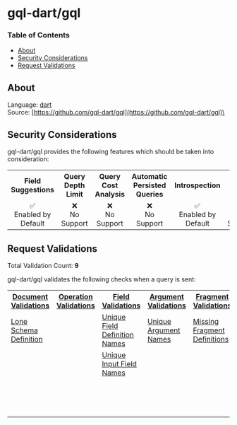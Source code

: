 # gql-dart/gql

### Table of Contents
* [About](#About)
* [Security Considerations](#Security-Considerations)
* [Request Validations](#Request-Validations)

## About
Language: [dart](https://dart.dev/)\
Source: [https://github.com/gql-dart/gql](https://github.com/gql-dart/gql)\

## Security Considerations
gql-dart/gql provides the following features which should be taken into consideration:

<table>
	<tr>
		<th align="center">Field Suggestions</th>
		<th align="center">Query Depth Limit</th>
		<th align="center">Query Cost Analysis</th>
		<th align="center">Automatic Persisted Queries</th>
		<th align="center">Introspection</th>
		<th align="center">Debug Mode</th>
		<th align="center">Batch Requests</th>
	</tr>
	<tr>
		<td align="center">✅<br>Enabled by Default</td>
		<td align="center">❌<br>No Support</td>
		<td align="center">❌<br>No Support</td>
		<td align="center">❌<br>No Support</td>
		<td align="center">✅<br>Enabled by Default</td>
		<td align="center">❌<br>No Support</td>
		<td align="center">❌<br>No Support</td>
	</tr>
</table>

## Request Validations
Total Validation Count: **9**

gql-dart/gql validates the following checks when a query is sent:

<table>
	<tr>
		<th><a href="https://spec.graphql.org/October2021/#sec-Documents">Document Validations</a></th>
		<th><a href="https://spec.graphql.org/October2021/#sec-Validation.Operations">Operation Validations</a></th>
		<th><a href="https://spec.graphql.org/October2021/#sec-Validation.Fields">Field Validations</a></th>
		<th><a href="https://spec.graphql.org/October2021/#sec-Validation.Arguments">Argument Validations</a></th>
		<th><a href="https://spec.graphql.org/October2021/#sec-Validation.Fragments">Fragment Validations</a></th>
		<th><a href="https://spec.graphql.org/October2021/#sec-Values">Value Validations</a></th>
		<th><a href="https://spec.graphql.org/October2021/#sec-Validation.Directives">Directive Validations</a></th>
		<th><a href="https://spec.graphql.org/October2021/#sec-Validation.Variables">Variable Validations</a></th>
		<th>Misc. Validations</th>
	</tr>
	<tr>
		<td><a href="https://github.com/gql-dart/gql/blob/master/gql/lib/src/validation/rules/lone_schema_definition.dart">Lone Schema Definition</a></td>
		<td><a href=""></a></td>
		<td><a href="https://github.com/gql-dart/gql/blob/master/gql/lib/src/validation/rules/unique_field_definition_names.dart">Unique Field Definition Names</a></td>
		<td><a href="https://github.com/gql-dart/gql/blob/master/gql/lib/src/validation/rules/unique_argument_names.dart">Unique Argument Names</a></td>
		<td><a href="https://github.com/gql-dart/gql/blob/master/gql/lib/src/validation/rules/missing_fragment_definitions.dart">Missing Fragment Definitions</a></td>
		<td><a href="https://github.com/gql-dart/gql/blob/master/gql/lib/src/validation/rules/unique_operation_types.dart">Unique Operation Types</a></td>
		<td><a href="https://github.com/gql-dart/gql/blob/master/gql/lib/src/validation/rules/unique_directive_names.dart">Unique Directive Names</a></td>
		<td><a href=""></a></td>
		<td><a href=""></a></td>
	</tr>
	<tr>
		<td><a href=""></a></td>
		<td><a href=""></a></td>
		<td><a href="https://github.com/gql-dart/gql/blob/master/gql/lib/src/validation/rules/unique_input_field_names.dart">Unique Input Field Names</a></td>
		<td><a href=""></a></td>
		<td><a href=""></a></td>
		<td><a href="https://github.com/gql-dart/gql/blob/master/gql/lib/src/validation/rules/unique_type_names.dart">Unique Type Names</a></td>
		<td><a href=""></a></td>
		<td><a href=""></a></td>
		<td><a href=""></a></td>
	</tr>
	<tr>
		<td><a href=""></a></td>
		<td><a href=""></a></td>
		<td><a href=""></a></td>
		<td><a href=""></a></td>
		<td><a href=""></a></td>
		<td><a href="https://github.com/gql-dart/gql/blob/master/gql/lib/src/validation/rules/unique_enum_value_names.dart">Unique Enum Value Names</a></td>
		<td><a href=""></a></td>
		<td><a href=""></a></td>
		<td><a href=""></a></td>
	</tr>
</table>